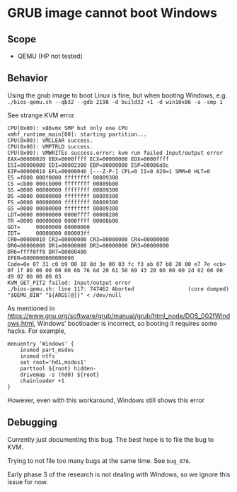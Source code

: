 # GRUB image cannot boot Windows

## Scope
* QEMU (HP not tested)

## Behavior
Using the grub image to boot Linux is fine, but when booting Windows, e.g.
`./bios-qemu.sh --qb32 --gdb 2198 -d build32 +1 -d win10x86 -a -smp 1`

See strange KVM error
```
CPU(0x00): x86vmx SMP but only one CPU
xmhf_runtime_main[00]: starting partition...
CPU(0x00): VMCLEAR success.
CPU(0x00): VMPTRLD success.
CPU(0x00): VMWRITEs success.error: kvm run failed Input/output error
EAX=00000020 EBX=0000ffff ECX=00000000 EDX=0000ffff
ESI=00000000 EDI=00002300 EBP=00000000 ESP=00006d8c
EIP=00000018 EFL=00000046 [---Z-P-] CPL=0 II=0 A20=1 SMM=0 HLT=0
ES =f000 000f0000 ffffffff 00809300
CS =cb00 000cb000 ffffffff 00809b00
SS =0000 00000000 ffffffff 00809300
DS =0000 00000000 ffffffff 00809300
FS =0000 00000000 ffffffff 00809300
GS =0000 00000000 ffffffff 00809300
LDT=0000 00000000 0000ffff 00008200
TR =0000 00000000 0000ffff 00008b00
GDT=     00000000 00000000
IDT=     00000000 000003ff
CR0=00000010 CR2=00000000 CR3=00000000 CR4=00000000
DR0=00000000 DR1=00000000 DR2=00000000 DR3=00000000 
DR6=ffff0ff0 DR7=00000400
EFER=0000000000000000
Code=0e 07 31 c0 b9 00 10 8d 3e 00 03 fc f3 ab 07 b8 20 00 e7 7e <cb> 0f 1f 80 00 00 00 00 6b 76 6d 20 61 50 69 43 20 00 00 00 2d 02 00 00 d9 02 00 00 00 03
KVM_GET_PIT2 failed: Input/output error
./bios-qemu.sh: line 117: 747462 Aborted                 (core dumped) "$QEMU_BIN" "${ARGS[@]}" < /dev/null
```

As mentioned in
<https://www.gnu.org/software/grub/manual/grub/html_node/DOS_002fWindows.html>,
Windows' bootloader is incorrect, so booting it requires some hacks. For
example,
```
menuentry 'Windows' {
	insmod part_msdos
	insmod ntfs
	set root='hd1,msdos1'
	parttool ${root} hidden-
	drivemap -s (hd0) ${root}
	chainloader +1
}
```

However, even with this workaround, Windows still shows this error

## Debugging

Currently just documenting this bug. The best hope is to file the bug to KVM.

Trying to not file too many bugs at the same time. See `bug_076`.

Early phase 3 of the research is not dealing with Windows, so we ignore this
issue for now.


